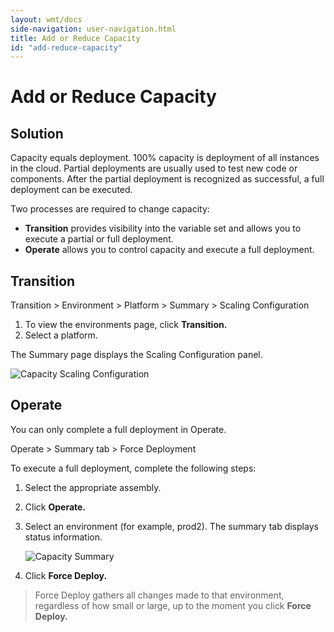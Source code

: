 ```yaml
---
layout: wmt/docs
side-navigation: user-navigation.html
title: Add or Reduce Capacity
id: "add-reduce-capacity"
---
```


# Add or Reduce Capacity

## Solution

Capacity equals deployment. 100% capacity is deployment of all instances in the cloud. Partial deployments are usually used to test new code or components. After the partial deployment is recognized as successful, a full deployment can be executed.

Two processes are required to change capacity:


* **Transition** provides visibility into the variable set and allows you to execute a partial or full deployment.
* **Operate** allows you to control capacity and execute a full deployment.

## Transition

Transition > Environment > Platform > Summary > Scaling Configuration


1. To view the environments page, click **Transition.**
2. Select a platform.

The Summary page displays the Scaling Configuration panel.

![Capacity Scaling Configuration](/assets/docs/local/images/capacity-scaling-configuration.png)

## Operate

You can only complete a full deployment in Operate.

Operate > Summary tab > Force Deployment

To execute a full deployment, complete the following steps:


1. Select the appropriate assembly.
2. Click **Operate.**
3. Select an environment (for example, prod2).
    The summary tab displays status information.

    ![Capacity Summary](/assets/docs/local/images/capacity-summary.png)

4. Click **Force Deploy.**

>Force Deploy gathers all changes made to that environment, regardless of how small or large, up to the moment you click **Force Deploy.**
